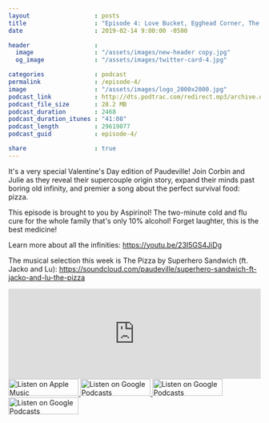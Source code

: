 ```yaml
---
layout                  : posts
title                   : "Episode 4: Love Bucket, Egghead Corner, The Pizza"
date                    : 2019-02-14 9:00:00 -0500

header                  : 
  image                 : "/assets/images/new-header copy.jpg"
  og_image              : "/assets/images/twitter-card-4.jpg"

categories              : podcast
permalink               : /episode-4/
image                   : "/assets/images/logo_2000x2000.jpg"
podcast_link            : http://dts.podtrac.com/redirect.mp3/archive.org/download/paudeville-ep-4/paudeville-ep-4.mp3
podcast_file_size       : 28.2 MB
podcast_duration        : 2468
podcast_duration_itunes : "41:08"
podcast_length          : 29619077
podcast_guid            : episode-4/

share                   : true
---
```

It's a very special Valentine's Day edition of Paudeville! Join Corbin and Julie as they reveal their supercouple origin story, expand their minds past boring old infinity, and premier a song about the perfect survival food: pizza.

This episode is brought to you by Aspirinol! The two-minute cold and flu cure for the whole family that's only 10% alcohol! Forget laughter, this is the best medicine!

Learn more about all the infinities: <a href="https://youtu.be/23I5GS4JiDg">https://youtu.be/23I5GS4JiDg</a>

The musical selection this week is The Pizza by Superhero Sandwich (ft. Jacko and Lu): <a href="https://soundcloud.com/paudeville/superhero-sandwich-ft-jacko-and-lu-the-pizza">https://soundcloud.com/paudeville/superhero-sandwich-ft-jacko-and-lu-the-pizza</a>

<iframe scrolling="no" frameborder="0" style="width:100%;height:180px;border:0;overflow:hidden;" width="100%" height="180" src="https://app.stitcher.com/splayer/f/363388/58776752?el=0&refid=stpr"></iframe>

<a href="https://itunes.apple.com/us/podcast/paudeville/id1450915591">
	<img src='{{ site.url }}{{ site.baseurl }}/assets/images/US_UK_Apple_Podcasts_Listen_Badge_RGB_140x34.png' width='140px' height='34' alt='Listen on Apple Music'/>
</a>
<a href="https://play.google.com/music/m/Igre2ostm2ltqiq4sabzzrl5jcy?t=Paudeville">
	<img src='{{ site.url }}{{ site.baseurl }}/assets/images/google_podcasts_badge_140x34.png' width='140px' height='34' alt='Listen on Google Podcasts'/>
</a>
<a href="https://open.spotify.com/show/4q5RNUUtU4XFqsymP7dcTw">
	<img src='{{ site.url }}{{ site.baseurl }}/assets/images/Spotify_Listen_Badge_RGB_140x34.png' width='140px' height='34' alt='Listen on Google Podcasts'/>
</a>
<a href="https://www.stitcher.com/s?fid=363388&refid=stpr">
	<img src='{{ site.url }}{{ site.baseurl }}/assets/images/Stitcher_Listen_Badge_Color_Dark_BG_140x34.png' width='140px' height='34' alt='Listen on Google Podcasts'/>
</a>
